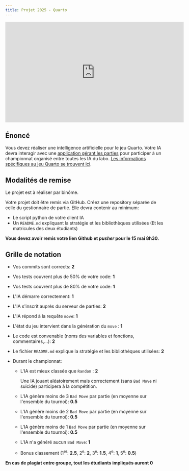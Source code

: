 ```yaml
---
title: Projet 2025 - Quarto
---
```


<iframe width="560" height="315" src="https://www.youtube.com/embed/1V3qCsQUs8I?si=thsNlzVrJTetSJXD" title="YouTube video player" frameborder="0" allow="accelerometer; autoplay; clipboard-write; encrypted-media; gyroscope; picture-in-picture; web-share" referrerpolicy="strict-origin-when-cross-origin" allowfullscreen></iframe>

## Énoncé

Vous devez réaliser une intelligence artificielle pour le jeu Quarto. Votre IA
devra interagir avec une
[application gérant les parties](https://github.com/qlurkin/PI2CChampionshipRunner)
pour participer à un championnat organisé entre toutes les IA du labo.
[Les informations spécifiques au jeu Quarto se trouvent ici](https://github.com/qlurkin/PI2CChampionshipRunner/tree/main/games/quarto).

## Modalités de remise

Le projet est à réaliser par binôme.

Votre projet doit être remis via GitHub. Créez une repository séparée de celle
du gestionnaire de partie. Elle devra contenir au minimum:

- Le script python de votre client IA
- Un `README.md` expliquant la stratégie et les bibliothèques utilisées (Et les
  matricules des deux étudiants)

**Vous devez avoir remis votre lien Github et _pusher_ pour le 15 mai 8h30.**

## Grille de notation

- Vos commits sont corrects: **2**
- Vos tests couvrent plus de 50% de votre code: **1**
- Vos tests couvrent plus de 80% de votre code: **1**
- L'IA démarre correctement: **1**
- L'IA s'inscrit auprès du serveur de parties: **2**
- L'IA répond à la requête `move`: **1**
- L'état du jeu intervient dans la génération du `move` : **1**
- Le code est convenable (noms des variables et fonctions, commentaires,...):
  **2**
- Le fichier `README.md` explique la stratégie et les bibliothèques utilisées:
  **2**
- Durant le championnat:

  - L'IA est mieux classée que `Random` : **2**

    Une IA jouant aléatoirement mais correctement (sans `Bad Move` ni suicide)
    participera à la compétition.

  - L'IA génère moins de 3 `Bad Move` par partie (en moyenne sur l'ensemble du
    tournoi): **0.5**
  - L'IA génère moins de 2 `Bad Move` par partie (en moyenne sur l'ensemble du
    tournoi): **0.5**
  - L'IA génère moins de 1 `Bad Move` par partie (en moyenne sur l'ensemble du
    tournoi): **0.5**
  - L'IA n'a généré aucun `Bad Move`: **1**
  - Bonus classement (1<sup>er</sup>: **2.5**, 2<sup>e</sup>: **2**,
    3<sup>e</sup>: **1.5**, 4<sup>e</sup>: **1**, 5<sup>e</sup>: **0.5**)

**En cas de plagiat entre groupe, tout les étudiants impliqués auront 0**
